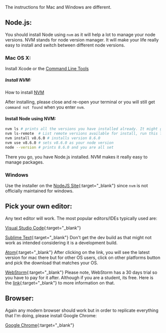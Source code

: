 The instructions for Mac and Windows are different.

## Node.js:
You should install Node using `nvm` as it will help a lot to manage your node versions. NVM stands for node version manager. It will make your life really easy to install and switch between different node versions.

### Mac OS X:
Install Xcode or the 
<a href="http://osxdaily.com/2014/02/12/install-command-line-tools-mac-os-x/" target="_blank">Command Line Tools</a>

##### Install NVM:
How to install <a href="https://github.com/creationix/nvm#install-script" target="_blank">NVM</a>

After installing, please close and re-open your terminal or you will still get `command not found` when you enter `nvm`. 


#### Install Node using NVM:
```sh
nvm ls # prints all the versions you have installed already. It might give N/A if you don't have anything
nvm ls-remote  # List remote versions available for install, run this first to see what node versions are available
nvm install v8.6.0 # installs version 8.6.0
nvm use v8.6.0 # sets v8.6.0 as your node version
node --version # prints 8.6.0 and you are all set
```

There you go, you have Node.js installed. NVM makes it really easy to manage packages.

### Windows
Use the installer on the [NodeJS Site](https://nodejs.org/en/download/){:target="_blank"} since `nvm` is not officially maintained for windows.

## Pick your own editor:
Any text editor will work. The most popular editors/IDEs typically used are:

[Visual Studio Code](https://code.visualstudio.com/download){:target="_blank"}

[Sublime Text](https://www.sublimetext.com/3){:target="_blank"}
Don't get the dev build as that might not work as intended considering it is a development build.

[Atom](https://atom.io/){:target="_blank"}
After clicking on the link, you will see the latest version for mac there but for other OS users, click on other platforms button and pick the download that matches your OS.

[WebStorm](https://www.jetbrains.com/webstorm/download/){:target="_blank"}
Please note, WebStorm has a 30 days trial so you have to pay for it after. Although if you are a student, its free. Here is the [link](https://www.jetbrains.com/student/){:target="_blank"} to more information on that.

## Browser:
Again any modern browser should work but in order to replicate everything that I'm doing, please install Google Chrome:

[Google Chrome](https://www.google.com/chrome/browser/desktop/index.html){:target="_blank"}

